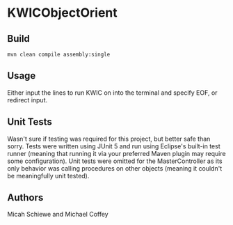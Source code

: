 # KWICObjectOrient

## Build
`mvn clean compile assembly:single`

## Usage
Either input the lines to run KWIC on into the terminal and specify EOF, or redirect input.

## Unit Tests
Wasn't sure if testing was required for this project, but better safe than sorry. Tests were written using JUnit 5 and run using Eclipse's built-in test runner (meaning that running it via your preferred Maven plugin may require some configuration). Unit tests were omitted for the MasterController as its only behavior was calling procedures on other objects (meaning it couldn't be meaningfully unit tested).

## Authors
Micah Schiewe and Michael Coffey
